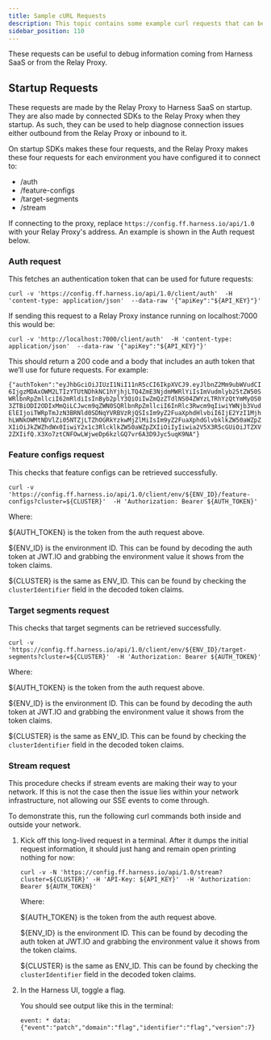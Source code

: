 ```yaml
---
title: Sample cURL Requests
description: This topic contains some example curl requests that can be useful for debugging
sidebar_position: 110
---
```


These requests can be useful to debug information coming from Harness SaaS or from the Relay Proxy.

## Startup Requests

These requests are made by the Relay Proxy to Harness SaaS on startup. They are also made by connected SDKs to the Relay Proxy when they startup. As such, they can be used to help diagnose connection issues either outbound from the Relay Proxy or inbound to it.

On startup SDKs makes these four requests, and the Relay Proxy makes these four requests for each environment you have configured it to connect to:
- /auth
- /feature-configs
- /target-segments
- /stream

If connecting to the proxy, replace `https://config.ff.harness.io/api/1.0` with your Relay Proxy's address. An example is shown in the Auth request below.

### Auth request

This fetches an authentication token that can be used for future requests:

`curl -v 'https://config.ff.harness.io/api/1.0/client/auth'  -H 'content-type: application/json'  --data-raw '{"apiKey":"${API_KEY}"}'`

If sending this request to a Relay Proxy instance running on localhost:7000 this would be:

`curl -v 'http://localhost:7000/client/auth'  -H 'content-type: application/json'  --data-raw '{"apiKey":"${API_KEY}"}'`

This should return a 200 code and a body that includes an auth token that we’ll use for future requests. For example:

`{"authToken":"eyJhbGciOiJIUzI1NiI11nR5cCI6IkpXVCJ9.eyJlbnZ2Mm9ubWVudCI6IjgzMDAxOWM2LTIzYTUtNDhkNC1hYjhjLTQ4ZmE3NjdmMWRlYiIsImVudmlyb25tZW50SWRlbnRpZmllciI62mRldiIsInByb2plY3QiOiIwZmQzZTdlNS04ZWYzLTRhYzQtYmMyOS03ZTBiODI2ODIxMmQiLCJwcm9qZWN0SQRlbnRpZmllciI6InRlc3Rwcm9qIiwiYWNjb3VudElEIjoiTWRpTmJzN3BRNld0SDNqYVRBVzRjQSIsIm9yZ2FuaXphdHlvbiI6IjE2YzI1MjhhLWNkOWMtNDVlZi05NTZjLTZhOGRkYzkwMjZlMiIsIm9yZ2FuaXphdGlvbklkZW50aWZpZXIiOiJkZWZhdWx0IiwiY2x1c3RlcklkZW50aWZpZXIiOiIyIiwia2V5X3R5cGUiOiJTZXV2ZXIifQ.X3Xo7ztCNFOwLWjweDp6kzlGQ7vr6A3D9Jyc5uqK9NA"}`

### Feature configs request

This checks that feature configs can be retrieved successfully.

`curl -v 'https://config.ff.harness.io/api/1.0/client/env/${ENV_ID}/feature-configs?cluster=${CLUSTER}'  -H 'Authorization: Bearer ${AUTH_TOKEN}'`

Where:

$\{AUTH_TOKEN\} is the token from the auth request above.

$\{ENV_ID\} is the environment ID. This can be found by decoding the auth token at JWT.IO and grabbing the environment value it shows from the token claims.

$\{CLUSTER\} is the same as ENV_ID. This can be found by checking the `clusterIdentifier` field in the decoded token claims.

### Target segments request

This checks that target segments can be retrieved successfully.

`curl -v 'https://config.ff.harness.io/api/1.0/client/env/${ENV_ID}/target-segments?cluster=${CLUSTER}'  -H 'Authorization: Bearer ${AUTH_TOKEN}'`

Where:

$\{AUTH_TOKEN\} is the token from the auth request above.

$\{ENV_ID\} is the environment ID. This can be found by decoding the auth token at JWT.IO and grabbing the environment value it shows from the token claims.

$\{CLUSTER\} is the same as ENV_ID. This can be found by checking the `clusterIdentifier` field in the decoded token claims.

### Stream request

This procedure checks if stream events are making their way to your network. If this is not the case then the issue lies within your network infrastructure, not allowing our SSE events to come through. 

To demonstrate this, run the following curl commands both inside and outside your network.

1. Kick off this long-lived request in a terminal. After it dumps the initial request information, it should just hang and remain open printing nothing for now:

	`curl -v -N 'https://config.ff.harness.io/api/1.0/stream?cluster=${CLUSTER}' -H 'API-Key: ${API_KEY}'  -H 'Authorization: Bearer ${AUTH_TOKEN}'`

	Where:

	$\{AUTH_TOKEN\} is the token from the auth request above.

	$\{ENV_ID\} is the environment ID. This can be found by decoding the auth token at JWT.IO and grabbing the environment value it shows from the token claims.

	$\{CLUSTER\} is the same as ENV_ID. This can be found by checking the `clusterIdentifier` field in the decoded token claims.

1. In the Harness UI, toggle a flag.  

	You should see output like this in the terminal:

	`event: *
	data: {"event":"patch","domain":"flag","identifier":"flag","version":7}`
